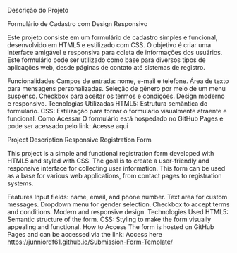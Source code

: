 Descrição do Projeto

Formulário de Cadastro com Design Responsivo

Este projeto consiste em um formulário de cadastro simples e funcional, desenvolvido em HTML5 e estilizado com CSS. O objetivo é criar uma interface amigável e responsiva para coleta de informações dos usuários. Este formulário pode ser utilizado como base para diversos tipos de aplicações web, desde páginas de contato até sistemas de registro.

Funcionalidades
Campos de entrada: nome, e-mail e telefone.
Área de texto para mensagens personalizadas.
Seleção de gênero por meio de um menu suspenso.
Checkbox para aceitar os termos e condições.
Design moderno e responsivo.
Tecnologias Utilizadas
HTML5: Estrutura semântica do formulário.
CSS: Estilização para tornar o formulário visualmente atraente e funcional.
Como Acessar
O formulário está hospedado no GitHub Pages e pode ser acessado pelo link: Acesse aqui

Project Description
Responsive Registration Form

This project is a simple and functional registration form developed with HTML5 and styled with CSS. The goal is to create a user-friendly and responsive interface for collecting user information. This form can be used as a base for various web applications, from contact pages to registration systems.

Features
Input fields: name, email, and phone number.
Text area for custom messages.
Dropdown menu for gender selection.
Checkbox to accept terms and conditions.
Modern and responsive design.
Technologies Used
HTML5: Semantic structure of the form.
CSS: Styling to make the form visually appealing and functional.
How to Access
The form is hosted on GitHub Pages and can be accessed via the link: Access here https://junniordf61.github.io/Submission-Form-Template/
